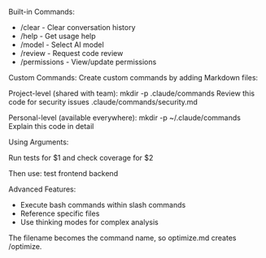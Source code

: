 Built-in Commands:

- /clear - Clear conversation history
- /help - Get usage help
- /model - Select AI model
- /review - Request code review
- /permissions - View/update permissions

Custom Commands:
Create custom commands by adding Markdown files:

Project-level (shared with team):
mkdir -p .claude/commands
Review this code for security issues
.claude/commands/security.md

Personal-level (available everywhere):
mkdir -p ~/.claude/commands
Explain this code in detail

Using Arguments:

  <!-- .claude/commands/test.md -->

Run tests for $1 and check coverage for $2

Then use: test frontend backend

Advanced Features:

- Execute bash commands within slash commands
- Reference specific files
- Use thinking modes for complex analysis

The filename becomes the command name, so optimize.md
creates /optimize.
